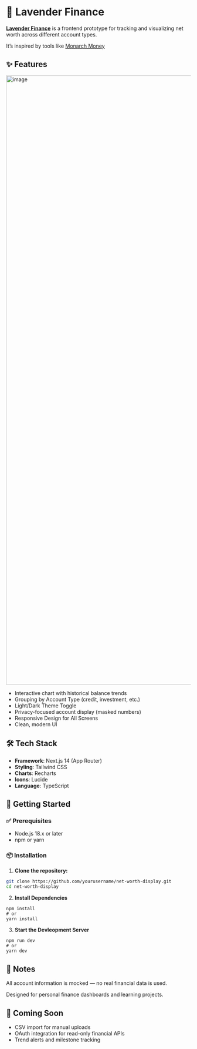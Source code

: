 # 💸 Lavender Finance


**[Lavender Finance](https://lavender-finance.vercel.app/)** is a frontend prototype for tracking and visualizing net worth across different account types. 

It’s inspired by tools like [Monarch Money](https://www.monarchmoney.com/)


## ✨ Features


<img width="2940" height="1658" alt="image" src="https://github.com/user-attachments/assets/f992c95a-8aeb-43b6-9846-e5dd6428870a" />


- Interactive chart with historical balance trends  
- Grouping by Account Type (credit, investment, etc.)  
- Light/Dark Theme Toggle
- Privacy-focused account display (masked numbers)
- Responsive Design for All Screens
- Clean, modern UI  



## 🛠 Tech Stack

- **Framework**: Next.js 14 (App Router)  
- **Styling**: Tailwind CSS  
- **Charts**: Recharts  
- **Icons**: Lucide  
- **Language**: TypeScript  



## 🚀 Getting Started

### ✅ Prerequisites

- Node.js 18.x or later  
- npm or yarn  



### 📦 Installation

1. **Clone the repository:**

```bash
git clone https://github.com/yourusername/net-worth-display.git
cd net-worth-display
```

2. **Install Dependencies**

```
npm install
# or
yarn install
```

3. **Start the Devleopment Server**

```
npm run dev
# or
yarn dev
```


## 📌 Notes
All account information is mocked — no real financial data is used.

Designed for personal finance dashboards and learning projects.


## 🧪 Coming Soon
- CSV import for manual uploads
- OAuth integration for read-only financial APIs
- Trend alerts and milestone tracking
